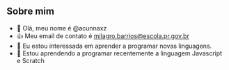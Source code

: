 Sobre mim
-
- 👋 Olá, meu nome é @acunnaxz
- 👍 Meu email de contato é milagro.barrios@escola.pr.gov.br
- 🌱 Eu estou interessada em aprender a programar novas linguagens.
- 💞️ Estou aprendendo a programar recentemente a linguagem Javascript e Scratch

